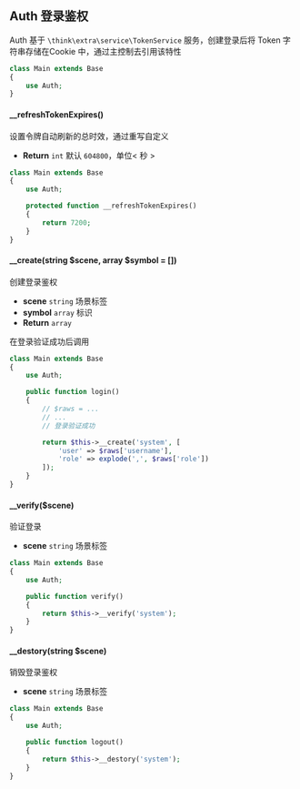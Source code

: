 ## Auth 登录鉴权

Auth 基于 `\think\extra\service\TokenService` 服务，创建登录后将 Token 字符串存储在Cookie 中，通过主控制去引用该特性

```php
class Main extends Base
{
    use Auth;
}
```

#### __refreshTokenExpires()

设置令牌自动刷新的总时效，通过重写自定义

- **Return** `int` 默认 `604800`，单位< 秒 >

```php
class Main extends Base
{
    use Auth;

    protected function __refreshTokenExpires()
    {
        return 7200;
    }
}
```

#### __create(string $scene, array $symbol = [])

创建登录鉴权

- **scene** `string` 场景标签
- **symbol** `array` 标识
- **Return** `array`

在登录验证成功后调用

```php
class Main extends Base
{
    use Auth;

    public function login()
    {
        // $raws = ...
        // ...
        // 登录验证成功

        return $this->__create('system', [
            'user' => $raws['username'],
            'role' => explode(',', $raws['role'])
        ]);
    }
}
```

#### __verify($scene)

验证登录

- **scene** `string` 场景标签

```php
class Main extends Base
{
    use Auth;

    public function verify()
    {
        return $this->__verify('system');
    }
}
```

#### __destory(string $scene)

销毁登录鉴权

- **scene** `string` 场景标签

```php
class Main extends Base
{
    use Auth;

    public function logout()
    {
        return $this->__destory('system');
    }
}
```